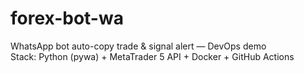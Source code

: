 # forex-bot-wa
WhatsApp bot auto-copy trade & signal alert — DevOps demo  
Stack: Python (pywa) + MetaTrader 5 API + Docker + GitHub Actions
